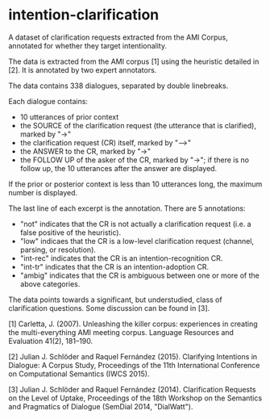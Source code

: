 # intention-clarification
A dataset of clarification requests extracted from the AMI Corpus, annotated for whether they target intentionality.

The data is extracted from the AMI corpus [1] using the heuristic detailed in [2]. It is annotated by two expert annotators.

The data contains 338 dialogues, separated by double linebreaks.

Each dialogue contains:
- 10 utterances of prior context
- the SOURCE of the clarification request (the utterance that is clarified), marked by "->"
- the clarification request (CR) itself, marked by "-->"
- the ANSWER to the CR, marked by "->"
- the FOLLOW UP of the asker of the CR, marked by "->"; if there is no follow up, the 10 utterances after the answer are displayed.

If the prior or posterior context is less than 10 utterances long, the maximum number is displayed.

The last line of each excerpt is the annotation. There are 5 annotations:
- "not" indicates that the CR is not actually a clarification request (i.e. a false positive of the heuristic).
- "low" indicaes that the CR is a low-level clarification request (channel, parsing, or resolution).
- "int-rec" indicates that the CR is an intention-recognition CR.
- "int-tr" indicates that the CR is an intention-adoption CR.
- "ambig" indicates that the CR is ambiguous between one or more of the above categories.

The data points towards a significant, but understudied, class of clarification questions. Some discussion can be found in [3].

[1] Carletta, J. (2007). Unleashing the killer corpus: experiences in creating the multi-everything AMI meeting corpus. Language Resources and Evaluation 41(2), 181–190.

[2] Julian J. Schlöder and Raquel Fernández (2015). Clarifying Intentions in Dialogue: A Corpus Study, Proceedings of the 11th International Conference on Computational Semantics (IWCS 2015).

[3] Julian J. Schlöder and Raquel Fernández (2014). Clarification Requests on the Level of Uptake, Proceedings of the 18th Workshop on the Semantics and Pragmatics of Dialogue (SemDial 2014, "DialWatt").

